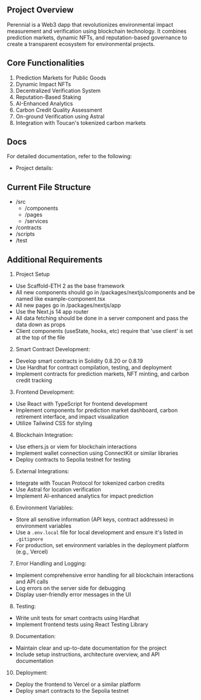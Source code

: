## Project Overview
Perennial is a Web3 dapp that revolutionizes environmental impact measurement and verification using blockchain technology. It combines prediction markets, dynamic NFTs, and reputation-based governance to create a transparent ecosystem for environmental projects.

## Core Functionalities
1. Prediction Markets for Public Goods
2. Dynamic Impact NFTs
3. Decentralized Verification System
4. Reputation-Based Staking
5. AI-Enhanced Analytics
6. Carbon Credit Quality Assessment
7. On-ground Verification using Astral
8. Integration with Toucan's tokenized carbon markets

## Docs
For detailed documentation, refer to the following:
- Project details: 

## Current File Structure
- /src
  - /components
  - /pages
  - /services
- /contracts
- /scripts
- /test

## Additional Requirements

1. Project Setup
- Use Scaffold-ETH 2 as the base framework
- All new components should go in /packages/nextjs/components and be named like example-component.tsx
- All new pages go in /packages/nextjs/app
- Use the Next.js 14 app router
- All data fetching should be done in a server component and pass the data down as props
- Client components (useState, hooks, etc) require that 'use client' is set at the top of the file

2. Smart Contract Development:
- Develop smart contracts in Solidity 0.8.20 or 0.8.19
- Use Hardhat for contract compilation, testing, and deployment
- Implement contracts for prediction markets, NFT minting, and carbon credit tracking

3. Frontend Development:
- Use React with TypeScript for frontend development
- Implement components for prediction market dashboard, carbon retirement interface, and impact visualization
- Utilize Tailwind CSS for styling

4. Blockchain Integration:
- Use ethers.js or viem for blockchain interactions
- Implement wallet connection using ConnectKit or similar libraries
- Deploy contracts to Sepolia testnet for testing

5. External Integrations:
- Integrate with Toucan Protocol for tokenized carbon credits
- Use Astral for location verification
- Implement AI-enhanced analytics for impact prediction

6. Environment Variables:
- Store all sensitive information (API keys, contract addresses) in environment variables
- Use a `.env.local` file for local development and ensure it's listed in `.gitignore`
- For production, set environment variables in the deployment platform (e.g., Vercel)

7. Error Handling and Logging:
- Implement comprehensive error handling for all blockchain interactions and API calls
- Log errors on the server side for debugging
- Display user-friendly error messages in the UI

8. Testing:
- Write unit tests for smart contracts using Hardhat
- Implement frontend tests using React Testing Library

9. Documentation:
- Maintain clear and up-to-date documentation for the project
- Include setup instructions, architecture overview, and API documentation

10. Deployment:
- Deploy the frontend to Vercel or a similar platform
- Deploy smart contracts to the Sepolia testnet
